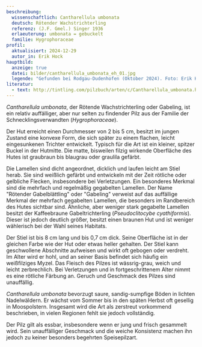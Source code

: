 ```yaml
---
beschreibung:
  wissenschaftlich: Cantharellula umbonata
  deutsch: Rötender Wachstrichterling
  referenz: (J.F. Gmel.) Singer 1936
  erlaeuterung: umbonata = gebuckelt
  familie: Hygrophoraceae
profil:
  aktualisiert: 2024-12-29
  autor_in: Erik Hock
hauptbild:
  anzeige: true
  datei: bilder/cantharellula_umbonata_eh_01.jpg
  legende: "Gefunden bei Rodgau-Dudenhofen (Oktober 2024). Foto: Erik Hock"
literatur:
  - text: http://tintling.com/pilzbuch/arten/c/Cantharellula_umbonata.html
---
```

*Cantharellula umbonata*, der Rötende Wachstrichterling oder Gabeling, ist ein relativ auffälliger, aber nur selten zu findender Pilz aus der Familie der Schnecklingsverwandten (*Hygrophoraceae*).

Der Hut erreicht einen Durchmesser von 2 bis 5 cm, besitzt im jungen Zustand eine konvexe Form, die sich später zu einem flachen, leicht eingesunkenen Trichter entwickelt. Typisch für die Art ist ein kleiner, spitzer Buckel in der Hutmitte. Die matte, bisweilen filzig wirkende Oberfläche des Hutes ist graubraun bis blaugrau oder graulila gefärbt. 

Die Lamellen sind dicht angeordnet, dicklich und laufen leicht am Stiel herab. Sie sind weißlich gefärbt und entwickeln mit der Zeit rötliche oder gelbliche Flecken, insbesondere bei Verletzungen. Ein besonderes Merkmal sind die mehrfach und regelmäßig gegabelten Lamellen. Der Name "Rötender Gabelblättling" oder "Gabeling" verweist auf das auffällige Merkmal der mehrfach gegabelten Lamellen, die besonders im Randbereich des Hutes sichtbar sind. Ähnliche, aber weniger stark gegabelte Lamellen besitzt der Kaffeebraune Gabeltrichterling (*Pseudoclitocybe cyathiformis*). Dieser ist jedoch deutlich größer, besitzt einen braunen Hut und ist weniger wählerisch bei der Wahl seines Habitats.

Der Stiel ist bis 8 cm lang und bis 0,7 cm dick. Seine Oberfläche ist in der gleichen Farbe wie der Hut oder etwas heller gehalten. Der Stiel kann geschwollene Abschnitte aufweisen und wirkt oft gebogen oder verdreht. Im Alter wird er hohl, und an seiner Basis befindet sich häufig ein weißfilziges Myzel. Das Fleisch des Pilzes ist wässrig-grau, weich und leicht zerbrechlich. Bei Verletzungen und in fortgeschrittenem Alter nimmt es eine rötliche Färbung an. Geruch und Geschmack des Pilzes sind unauffällig.

*Cantharellula umbonata* bevorzugt saure, sandig-sumpfige Böden in lichten Nadelwäldern. Er wächst vom Sommer bis in den späten Herbst oft gesellig in Moospolstern. Insgesamt wird die Art als zerstreut vorkommend beschrieben, in vielen Regionen fehlt sie jedoch vollständig.

Der Pilz gilt als essbar, insbesondere wenn er jung und frisch gesammelt wird. Sein unauffälliger Geschmack und die weiche Konsistenz machen ihn jedoch zu keiner besonders begehrten Speisepilzart.
